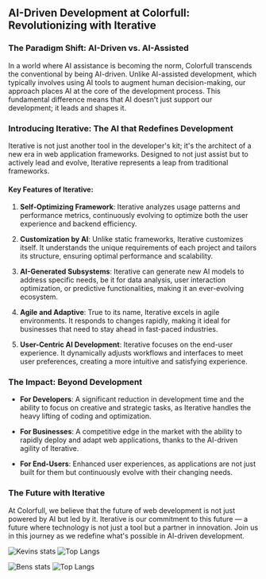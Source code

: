 ## AI-Driven Development at Colorfull: Revolutionizing with Iterative

### The Paradigm Shift: AI-Driven vs. AI-Assisted
In a world where AI assistance is becoming the norm, Colorfull transcends the conventional by being AI-driven. Unlike AI-assisted development, which typically involves using AI tools to augment human decision-making, our approach places AI at the core of the development process. This fundamental difference means that AI doesn't just support our development; it leads and shapes it.

### Introducing Iterative: The AI that Redefines Development
Iterative is not just another tool in the developer's kit; it's the architect of a new era in web application frameworks. Designed to not just assist but to actively lead and evolve, Iterative represents a leap from traditional frameworks.

#### Key Features of Iterative:

1. **Self-Optimizing Framework**: Iterative analyzes usage patterns and performance metrics, continuously evolving to optimize both the user experience and backend efficiency.
   
2. **Customization by AI**: Unlike static frameworks, Iterative customizes itself. It understands the unique requirements of each project and tailors its structure, ensuring optimal performance and scalability.

3. **AI-Generated Subsystems**: Iterative can generate new AI models to address specific needs, be it for data analysis, user interaction optimization, or predictive functionalities, making it an ever-evolving ecosystem.

4. **Agile and Adaptive**: True to its name, Iterative excels in agile environments. It responds to changes rapidly, making it ideal for businesses that need to stay ahead in fast-paced industries.

5. **User-Centric AI Development**: Iterative focuses on the end-user experience. It dynamically adjusts workflows and interfaces to meet user preferences, creating a more intuitive and satisfying experience.

### The Impact: Beyond Development

- **For Developers**: A significant reduction in development time and the ability to focus on creative and strategic tasks, as Iterative handles the heavy lifting of coding and optimization.
  
- **For Businesses**: A competitive edge in the market with the ability to rapidly deploy and adapt web applications, thanks to the AI-driven agility of Iterative.

- **For End-Users**: Enhanced user experiences, as applications are not just built for them but continuously evolve with their changing needs.

### The Future with Iterative

At Colorfull, we believe that the future of web development is not just powered by AI but led by it. Iterative is our commitment to this future — a future where technology is not just a tool but a partner in innovation. Join us in this journey as we redefine what's possible in AI-driven development.

![Kevins stats](https://github-readme-stats-git-main-kevmok.vercel.app/api?username=kevmok&count_private=true&theme=tokyonight&hide=issues&hide_rank=true&show=reviews,prs_merged_percentage)
![Top Langs](https://github-readme-stats-git-main-kevmok.vercel.app/api/top-langs/?username=kevmok&layout=compact&theme=tokyonight)

![Bens stats](https://github-readme-stats-git-main-kevmok.vercel.app/api?username=B2gdevs&count_private=true&theme=radical&hide=issues&hide_rank=true&show=reviews,prs_merged_percentage)
![Top Langs](https://github-readme-stats-git-main-kevmok.vercel.app/api/top-langs/?username=B2gdevs&layout=compact&theme=radical)



